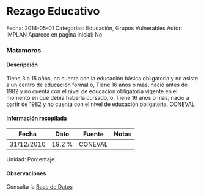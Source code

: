 Rezago Educativo
=====

Fecha: 2014-05-01
Categorías: Educación, Grupos Vulnerables
Autor: IMPLAN
Aparece en pagina inicial: No

### Matamoros

#### Descripción

Tiene 3 a 15 años, no cuenta con la educación básica obligatoria y no asiste a un centro de educación formal o,
Tiene 16 años o más, nació antes de 1982 y no cuenta con el nivel de educación obligatoria vigente en el momento en que debía haberla cursado, o,
Tiene 16 años o más, nació a partir de 1982 y no cuenta con el nivel de educación obligatoria. CONEVAL

<!-- break -->

#### Información recopilada

<table class="table table-hover table-bordered matriz">
  <thead>
    <tr><th>Fecha</th><th>Dato</th><th>Fuente</th><th>Notas</th></tr>
  </thead>
  <tbody>
    <tr><td class="centrado">31/12/2010</td><td class="derecha">19.2 %</td><td>CONEVAL</td><td></td></tr>
  </tbody>
</table>

Unidad: Porcentaje.

#### Observaciones

Consulta la [Base de Datos](http://www.coneval.gob.mx/Medicion/Paginas/Medici%C3%B3n/Anexo-estad%C3%ADstico-municipal-2010.aspx)
